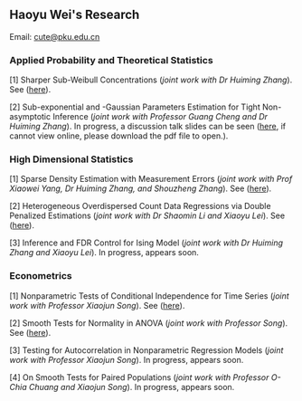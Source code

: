 ## Haoyu Wei's Research

Email: cute@pku.edu.cn

### Applied Probability and Theoretical Statistics

[1] Sharper Sub-Weibull Concentrations (*joint work with Dr Huiming Zhang*). See ([here](https://arxiv.org/abs/2102.0245)).

[2] Sub-exponential and -Gaussian Parameters Estimation for Tight Non-asymptotic Inference (*joint work with Professor Guang Cheng and Dr Huiming Zhang*). In progress, a discussion talk slides can be seen ([here](https://github.com/CuteHaoyu/cute.github.io/blob/gh-pages/cg-211011.pdf), if cannot view online, please download the pdf file to open.).

### High Dimensional Statistics

[1] Sparse Density Estimation with Measurement Errors (*joint work with Prof Xiaowei Yang, Dr Huiming Zhang, and Shouzheng Zhang*). See ([here](https://arxiv.org/abs/1911.06215)).

[2] Heterogeneous Overdispersed Count Data Regressions via Double Penalized Estimations (*joint work with Dr Shaomin Li and Xiaoyu Lei*). See ([here](https://arxiv.org/abs/2110.03552)).

[3] Inference and FDR Control for Ising Model (*joint work with Dr Huiming Zhang and Xiaoyu Lei*). In progress, appears soon.

### Econometrics

[1] Nonparametric Tests of Conditional Independence for Time Series (*joint work with Professor Xiaojun Song*). See ([here](https://arxiv.org/abs/2110.04847)).

[2] Smooth Tests for Normality in ANOVA (*joint work with Professor Song*). See ([here](https://arxiv.org/abs/2110.04849)).

[3] Testing for Autocorrelation in Nonparametric Regression Models (*joint work with Professor Xiaojun Song*). In progress, appears soon.

[4] On Smooth Tests for Paired Populations (*joint work with Professor O-Chia Chuang and Xiaojun Song*). In progress, appears soon.

